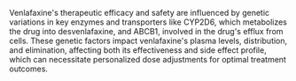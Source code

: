 Venlafaxine's therapeutic efficacy and safety are influenced by genetic variations in key enzymes and transporters like CYP2D6, which metabolizes the drug into desvenlafaxine, and ABCB1, involved in the drug's efflux from cells. These genetic factors impact venlafaxine's plasma levels, distribution, and elimination, affecting both its effectiveness and side effect profile, which can necessitate personalized dose adjustments for optimal treatment outcomes.